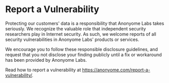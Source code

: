 # Report a Vulnerability

Protecting our customers' data is a responsibility that Anonyome Labs takes seriously. We recognize the valuable role that independent security researchers play in Internet security. As such, we welcome reports of all security vulnerabilities in Anonyome Labs' products or services.

We encourage you to follow these responsible disclosure guidelines, and request that you not disclose your finding publicly until a fix or workaround has been provided by Anonyome Labs.

Read how to report a vulnerability at https://anonyome.com/report-a-vulnerability/.
